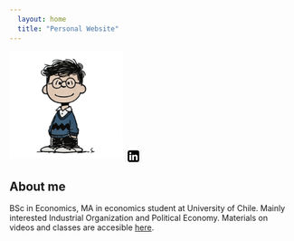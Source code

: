 ```yaml
---
  layout: home
  title: "Personal Website"
---
```


<img src="assets/img/fotoPerfil.jpeg" alt="Mi Foto" width="200px">


<a href="www.linkedin.com/in/joaquinmartinezojeda" target="_blank">
    <img src="assets/img/linkedin.jpg" alt="LinkedIn" width="30px" style="vertical-align: middle;">
</a>
  
## About me
BSc in Economics, MA in economics student at University of Chile. Mainly interested Industrial Organization and Political Economy. Materials on videos and classes are accesible [here](materiales.md).
